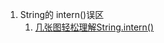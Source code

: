 1.  String的 intern()误区
    1. [几张图轻松理解String.intern()](https://blog.csdn.net/tyyking/article/details/82496901)